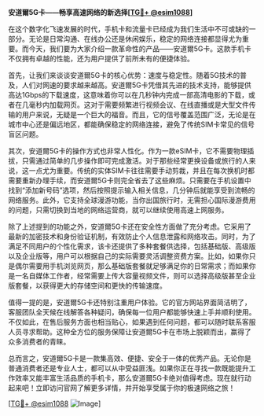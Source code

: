 **安道爾5G卡——畅享高速网络的新选择[[TG💪+ @esim1088](https://t.me/s/esim1088)]**

在这个数字化飞速发展的时代，手机卡和流量卡已经成为我们生活中不可或缺的一部分。无论是日常沟通、在线办公还是休闲娱乐，稳定的网络连接都显得尤为重要。而今天，我们要为大家介绍一款革命性的产品——安道爾5G卡。这款手机卡不仅拥有卓越的性能，还为用户提供了前所未有的便捷体验。

首先，让我们来谈谈安道爾5G卡的核心优势：速度与稳定性。随着5G技术的普及，人们对网速的要求越来越高。安道爾5G卡凭借其先进的技术支持，能够提供高达1Gbps的下载速度，这意味着你可以在几秒钟内完成一部高清电影的下载，或者在几毫秒内加载网页。这对于需要频繁进行视频会议、在线直播或是大型文件传输的用户来说，无疑是一个巨大的福音。而且，它的信号覆盖范围广泛，无论是在城市中心还是偏远地区，都能确保稳定的网络连接，避免了传统SIM卡常见的信号盲区问题。

其次，安道爾5G卡的操作方式也非常人性化。作为一款eSIM卡，它不需要物理插拔，只需通过简单的几步操作即可完成激活。对于那些经常更换设备或旅行的人来说，这一点尤为重要。传统的实体SIM卡往往需要手动剪裁，并且在每次换机时都需要重新办理手续，而安道爾5G卡则完全省去了这些麻烦。只需要在手机设置中找到“添加新号码”选项，然后按照提示输入相关信息，几分钟后就能享受到流畅的网络服务。此外，它支持全球漫游功能，当你出国旅行时，无需担心国际漫游费用的问题，只需切换到当地的网络运营商，就可以继续使用高速上网服务。

除了上述提到的功能之外，安道爾5G卡还在安全性方面做了充分考虑。它采用了最新的加密技术和身份验证机制，有效防止个人信息泄露和网络攻击。同时，为了满足不同用户的个性化需求，该卡还提供了多种套餐供选择，包括基础版、高级版以及企业版等，用户可以根据自己的实际需要灵活调整资费方案。比如，如果你只是偶尔需要用手机浏览网页，那么基础版套餐就足够满足你的日常需求；而如果你是一名自媒体工作者，经常需要上传大容量视频文件，则可以选择高级版甚至企业版套餐，以获得更大的存储空间和更快的传输速度。

值得一提的是，安道爾5G卡还特别注重用户体验。它的官方网站界面简洁明了，客服团队全天候在线解答各种疑问，确保每一位用户都能够快速上手并顺利使用。不仅如此，在售后服务方面也相当贴心，如果遇到任何问题，都可以随时联系客服人员寻求帮助。这种全方位的服务保障让安道爾5G卡在市场上脱颖而出，赢得了众多消费者的青睐。

总而言之，安道爾5G卡是一款集高效、便捷、安全于一体的优秀产品。无论你是普通消费者还是专业人士，都可以从中受益匪浅。如果你正在寻找一款既能提升工作效率又能丰富生活品质的手机卡，那么安道爾5G卡绝对值得考虑。现在就行动起来吧！立即访问官网了解更多详情，并开始享受属于你的极速网络之旅！

[[TG💪+ @esim1088](https://t.me/s/esim1088) ![Image](https://i.postimg.cc/4NQfJmqS/Snipaste-2025-05-13-00-14-12.png)]